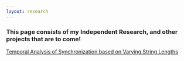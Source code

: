 ```yaml
---
layout: research
---
```


<h3 class="math-intro">
    This page consists of my Independent Research, and other projects that are to come! 
</h3>

<a class ="mathlinks" href="/research/research.pdf">Temporal Analysis of Synchronization based on Varying String Lengths</a>
